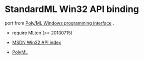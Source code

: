 
StandardML Win32 API binding
===============================================

port from [Poly/ML Windows programming interface](http://www.polyml.org/docs/Windows.html) .


- require MLton (>= 20130715)


- [MSDN Win32 API index](http://msdn.microsoft.com/en-us/library/windows/desktop/ff818516%28v=vs.85%29.aspx "MSDN")
- [PolyML](http://www.polyml.org/docs/Windows.html "PolyML")

